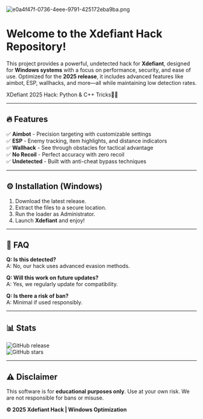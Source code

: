 ![e0a4f47f-0736-4eee-9791-425172eba9ba.png](https://i.postimg.cc/05LM1bYD/e0a4f47f-0736-4eee-9791-425172eba9ba.png)

# Welcome to the Xdefiant Hack Repository!

This project provides a powerful, undetected hack for **Xdefiant**, designed for **Windows systems** with a focus on performance, security, and ease of use. Optimized for the **2025 release**, it includes advanced features like aimbot, ESP, wallhacks, and more—all while maintaining low detection rates.

XDefiant 2025 Hack: Python & C++ Tricks👨‍💻  

---

## 🔥 Features  
✅ **Aimbot** - Precision targeting with customizable settings  
✅ **ESP** - Enemy tracking, item highlights, and distance indicators  
✅ **Wallhack** - See through obstacles for tactical advantage  
✅ **No Recoil** - Perfect accuracy with zero recoil  
✅ **Undetected** - Built with anti-cheat bypass techniques  

---

## ⚙️ Installation (Windows)  
1. Download the latest release.  
2. Extract the files to a secure location.  
3. Run the loader as Administrator.  
4. Launch **Xdefiant** and enjoy!  

---

## 📌 FAQ  
**Q: Is this detected?**  
A: No, our hack uses advanced evasion methods.  

**Q: Will this work on future updates?**  
A: Yes, we regularly update for compatibility.  

**Q: Is there a risk of ban?**  
A: Minimal if used responsibly.  

---

## 📊 Stats  
![GitHub release](https://img.shields.io/github/release/XdefiantHack/XdefiantHack.svg)  
![GitHub stars](https://img.shields.io/github/stars/XdefiantHack/XdefiantHack.svg)  

---

## ⚠️ Disclaimer  
This software is for **educational purposes only**. Use at your own risk. We are not responsible for bans or misuse.  

**© 2025 Xdefiant Hack | Windows Optimization**

